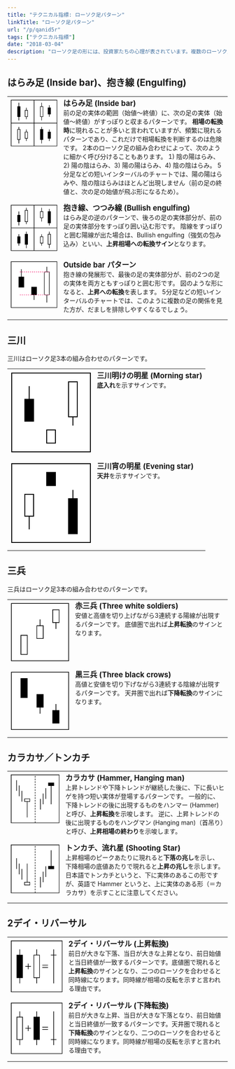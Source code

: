 ```yaml
---
title: "テクニカル指標: ローソク足パターン"
linkTitle: "ローソク足パターン"
url: "/p/qanid5r"
tags: ["テクニカル指標"]
date: "2018-03-04"
description: "ローソク足の形には、投資家たちの心理が表されています。複数のローソク足の組み合わせには様々な名前が付けられており、多くの人がその後の相場展開の参考にしています。ここでは代表的なローソク足の組み合わせパターンを紹介します。"
---
```


<style>
  .local-table { width: 100%; table-layout: fixed; }
  .local-table b { font-size: larger; }
  .local-table td { padding-bottom: 1em; border: none; vertical-align: top; }
  .local-table img { padding-top: 0.3em; width: 100%; min-width: 100px; }
</style>

はらみ足 (Inside bar)、抱き線 (Engulfing)
----

<table class="local-table">
  <tr>
    <td><img src="inside-bar-all.svg"></td>
    <td><b>はらみ足 (Inside bar)</b><br>
    前の足の実体の範囲（始値〜終値）に、次の足の実体（始値〜終値）がすっぽりと収まるパターンです。
    <strong>相場の転換時</strong>に現れることが多いと言われていますが、頻繁に現れるパターンであり、これだけで相場転換を判断するのは危険です。
    2本のローソク足の組み合わせによって、次のように細かく呼び分けることもあります。
    1) 陰の陽はらみ、2) 陽の陰はらみ、3) 陽の陽はらみ、4) 陰の陰はらみ。
    5分足などの短いインターバルのチャートでは、陽の陽はらみや、陰の陰はらみはほとんど出現しません（前の足の終値と、次の足の始値が飛ぶ形になるため）。
    </td>
  </tr>
  <tr>
    <td><img src="engulfing.svg"></td>
    <td><b>抱き線、つつみ線 (Bullish engulfing)</b><br>
    はらみ足の逆のパターンで、後ろの足の実体部分が、前の足の実体部分をすっぽり囲い込む形です。
    陰線をすっぽりと囲む陽線が出た場合は、Bullish engulfing（強気の包み込み）といい、<strong>上昇相場への転換サイン</strong>となります。
    </td>
  </tr>
  <tr>
    <td><img src="outside-bar.svg"></td>
    <td><b>Outside bar パターン</b><br>
    抱き線の発展形で、最後の足の実体部分が、前の2つの足の実体を両方ともすっぽりと囲む形です。
    図のような形になると、<strong>上昇への転換</strong>を表します。
    5分足などの短いインターバルのチャートでは、このように複数の足の関係を見た方が、だましを排除しやすくなるでしょう。
    </td>
  </tr>
</table>


三川
----

三川はローソク足3本の組み合わせのパターンです。

<table class="local-table">
  <tr>
    <td><img src="morning-star.svg"></td>
    <td><b>三川明けの明星 (Morning star)</b><br>
    <strong>底入れ</strong>を示すサインです。
    </td>
  </tr>
  <tr>
    <td><img src="evening-star.svg"></td>
    <td><b>三川宵の明星 (Evening star)</b><br>
    <strong>天井</strong>を示すサインです。
    </td>
  </tr>
</table>


三兵
----

三兵はローソク足3本の組み合わせのパターンです。

<table class="local-table">
  <tr>
    <td><img src="three-white-soldiers.svg"></td>
    <td><b>赤三兵 (Three white soldiers)</b><br>
    安値と高値を切り上げながら3連続する陽線が出現するパターンです。
    底値圏で出れば<strong>上昇転換</strong>のサインとなります。
    </td>
  </tr>
  <tr>
    <td><img src="three-black-crows.svg"></td>
    <td><b>黒三兵 (Three black crows)</b><br>
    高値と安値を切り下げながら3連続する陰線が出現するパターンです。
    天井圏で出れば<strong>下降転換</strong>のサインになります。
    </td>
  </tr>
</table>


カラカサ／トンカチ
----

<table class="local-table">
  <tr>
    <td><img src="hammer.svg"></td>
    <td><b>カラカサ (Hammer, Hanging man)</b><br>
    上昇トレンドや下降トレンドが継続した後に、下に長いヒゲを持つ短い実体が登場するパターンです。
    一般的に、下降トレンドの後に出現するものをハンマー (Hammer) と呼び、<strong>上昇転換</strong>を示唆します。
    逆に、上昇トレンドの後に出現するものをハングマン (Hanging man)（首吊り）と呼び、<strong>上昇相場の終わり</strong>を示唆します。
    </td>
  </tr>
  <tr>
    <td><img src="shooting-star.svg"></td>
    <td><b>トンカチ、流れ星 (Shooting Star)</b><br>
    上昇相場のピークあたりに現れると<strong>下落の兆し</strong>を示し、下降相場の底値あたりで現れると<strong>上昇の兆し</strong>を示します。日本語でトンカチというと、下に実体のあるこの形ですが、英語で Hammer というと、上に実体のある形（＝カラカサ）を示すことに注意してください。
    </td>
  </tr>
</table>


2デイ・リバーサル
----

<table class="local-table">
  <tr>
    <td><img src="two-days-reversal1.svg"></td>
    <td><b>2デイ・リバーサル (上昇転換)</b><br>
    前日が大きな下落、当日が大きな上昇となり、前日始値と当日終値が一致するパターンです。底値圏で現れると<strong>上昇転換</strong>のサインとなり、二つのローソクを合わせると同時線になります。同時線が相場の反転を示すと言われる理由です。
    </td>
  </tr>
  <tr>
    <td><img src="two-days-reversal2.svg"></td>
    <td><b>2デイ・リバーサル (下降転換)</b><br>
    前日が大きな上昇、当日が大きな下落となり、前日始値と当日終値が一致するパターンです。天井圏で現れると<strong>下降転換</strong>のサインとなり、二つのローソクを合わせると同時線になります。同時線が相場の反転を示すと言われる理由です。
    </td>
  </tr>
</table>

